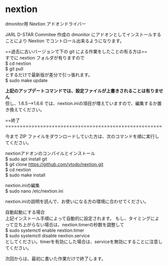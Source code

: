 # nextion
dmonitor用 Nextion アドオンドライバー

JARL D-STAR Commitee 作成の dmonitor にアドオンとしてインストールすることにより Nextion でコントロール出来るようになります。

==過去に古いバージョンで下の git による作業をしたことの有る方は==<br>
すでに nextion フォルダが有りますので<br>
$ cd nextion<br>
$ git pull<br>
とするだけで最新版が差分で引っ張れます。<br>
$ sudo make update<br>

<b>上記のアップデートコマンドでは、設定ファイルが上書きされることは有りません</b><br>
但し、1.6.5-->1.6.6 では、nextion.iniの項目が増えていますので、編集するか置き換えてください。

==終了======================================================<br>

今まで ZIP ファイルをダウンロードしていた方は、次のコマンドを順に実行してください。<br>

nextionアドオンのコンパイルとインストール<br>
$ sudo apt install git<br>
$ git clone https://github.com/ytodo/nextion.git<br>
$ cd nextion<br>
$ sudo make install<br>

nextion.iniの編集<br>
$ sudo nano /etc/nextion.ini<br>

nextion.iniの説明を読んで、お使いになる方の環境に合わせてください。<br>

自動起動にする場合<br>
上記インストール手順によって自動的に設定されます。
もし、タイミングによって立ち上がらない場合は、nextion.timerの秒数を調整して<br>
$ sudo systemctl enable nextion.timer<br>
$ sudo systemctl disable nextion.service<br>
としてください。timerを有効にした場合は、serviceを無効にすることに注意してください。<br>

次回からは、最初に書いた作業だけで終了します。<br>
